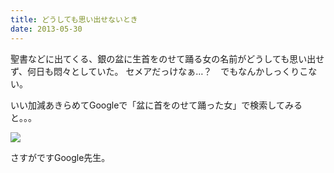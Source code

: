 ```yaml
---
title: どうしても思い出せないとき
date: 2013-05-30
---
```


聖書などに出てくる、銀の盆に生首をのせて踊る女の名前がどうしても思い出せず、何日も悶々としていた。
セメアだっけなぁ…？　でもなんかしっくりこない。

いい加減あきらめてGoogleで「盆に首をのせて踊った女」で検索してみると。。。

![](https://farm8.staticflickr.com/7667/17181028128_9ee2b97723_o.png)

さすがですGoogle先生。
